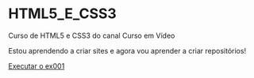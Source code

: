 # HTML5_E_CSS3
 Curso de HTML5 e CSS3 do canal Curso em Vídeo

 Estou aprendendo a criar sites e agora vou aprender a criar repositórios!


<a href="https://ianantonietti.github.io/HTML5_E_CSS3/EXERC%C3%8DCIOS/EX001/index.html">Executar o ex001<a>